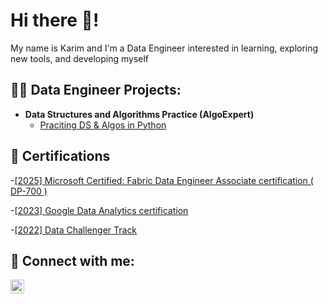 <h1>Hi there 👋! </h1>
 
  
 My name is Karim and I'm a Data Engineer interested in learning, exploring new tools, and developing myself

<h2>👨‍💻 Data Engineer Projects:</h2>

- <b>Data Structures and Algorithms Practice (AlgoExpert)</b>
  - [Praciting DS & Algos in Python](https://github.com/joshmadakor1/Algorithms-Practice)




<h2> 📃  Certifications</h2>

-[[2025] Microsoft Certified: Fabric Data Engineer Associate certification ( DP-700 )](https://github.com/EngKarimEssam/Portfolio/blob/main/03.Microsoft%20Certified%20Fabric%20Data%20Engineer%20Associate%20certification%20(%20DP-700%20).jpeg?raw=true)

-[[2023] Google Data Analytics certification](https://github.com/EngKarimEssam/Portfolio/blob/main/02.%20Google%20Data%20Analytics%20Certificate.jpeg?raw=true)

-[[2022] Data Challenger Track](https://github.com/EngKarimEssam/Portfolio/blob/main/01.Data%20Challenger%20Track%20.png?raw=true)



<h2> 🤳 Connect with me:</h2>

[<img align="left" alt="JoshMadakor | LinkedIn" width="22px" src="https://cdn.jsdelivr.net/npm/simple-icons@v3/icons/linkedin.svg" />][linkedin]

[linkedin]: https://linkedin.com/in/karim-essam-074170187/


<!--
**joshmadakor1/joshmadakor1** is a ✨ _special_ ✨ repository because its `README.md` (this file) appears on your GitHub profile.

Here are some ideas to get you started:

- 🔭 I’m currently working on ...
- 🌱 I’m currently learning ...
- 👯 I’m looking to collaborate on ...
- 🤔 I’m looking for help with ...
- 💬 Ask me about ...
- 📫 How to reach me: ...
- 😄 Pronouns: ...
- ⚡ Fun fact: ...
-->
